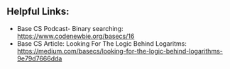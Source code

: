 


## Helpful Links:
- Base CS Podcast- Binary searching: https://www.codenewbie.org/basecs/16
- Base CS Article: Looking For The Logic Behind Logaritms: https://medium.com/basecs/looking-for-the-logic-behind-logarithms-9e79d7666dda
